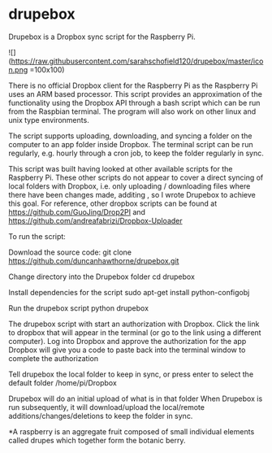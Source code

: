 # drupebox
Drupebox is a Dropbox sync script for the Raspberry Pi.

![](https://raw.githubusercontent.com/sarahschofield120/drupebox/master/icon.png =100x100)

There is no official Dropbox client for the Raspberry Pi as the Raspberry Pi uses an ARM based processor. This script provides an approximation of the functionality using the Dropbox API through a bash script which can be run from the Raspbian terminal. The program will also work on other linux and unix type environments.

The script supports uploading, downloading, and syncing a folder on the computer to an app folder inside Dropbox. The terminal script can be run regularly, e.g. hourly through a cron job, to keep the folder regularly in sync.

This script was built having looked at other available scripts for the Raspberry Pi. These other scripts do not appear to cover a direct syncing of local folders with Dropbox, i.e. only uploading / downloading files where there have been changes made, additing , so I wrote Drupebox to achieve this goal. For reference, other dropbox scripts can be found at https://github.com/GuoJing/Drop2PI and https://github.com/andreafabrizi/Dropbox-Uploader 

To run the script:

Download the source code:
git clone https://github.com/duncanhawthorne/drupebox.git

Change directory into the Drupebox folder
cd drupebox

Install dependencies for the script
sudo apt-get install python-configobj

Run the drupebox script
python drupebox

The drupebox script with start an authorization with Dropbox.
Click the link to dropbox that will appear in the terminal (or go to the link using a different computer).
Log into Dropbox and approve the authorization for the app
Dropbox will give you a code to paste back into the terminal window to complete the authorization

Tell drupebox the local folder to keep in sync, or press enter to select the default folder /home/pi/Dropbox

Drupebox will do an initial upload of what is in that folder
When Drupebox is run subsequently, it will download/upload the local/remote additions/changes/deletions to keep the folder in sync.



*A raspberry is an aggregate fruit composed of small individual elements called drupes which together form the botanic berry.
